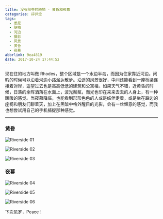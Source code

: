 ```yaml
---
title: 没有胶卷的随拍 - 黄昏和夜幕
categories: 碎碎念
tags:
  - 悉尼
  - 随拍
  - 河边
  - 摄影
  - 风景
  - 黄昏
  - 夜幕
abbrlink: 9ea4819
date: 2017-10-24 17:44:52
---
```


现在住的地方叫做 Rhodes，整个区域是一个水边半岛，而因为住家靠近河边，闲暇的时候可以沿着河边小路溜达散步。沿途的风景很好，中间还能看到一座桥梁连接着对岸，遥望过去也是高高低低的建筑和公寓楼。如果天气不错，近黄昏的时候，日落的余晖洒落在水面上，波光粼粼，而光也印在来来去去的人身上，有一种暖暖的感觉。当夜幕降临，也能看到形形色色的人或是结伴走着，或是坐在路边的座椅和朋友们聊着天，加上在黑暗中格外醒目的光影，会有一丝惬意的感觉，而我也想尝试用自己的手机捕捉那种感觉。

<!--more-->

------

### 黄昏

![Riverside 01](https://user-images.githubusercontent.com/5259084/36769687-046d18b2-1c9a-11e8-8391-5a15f841ce8e.jpg)

![Riverside 02](https://user-images.githubusercontent.com/5259084/36769691-0b2d5d24-1c9a-11e8-81a8-c6b5cf6af68d.jpg)

![Riverside 03](https://user-images.githubusercontent.com/5259084/36769693-0d4c2964-1c9a-11e8-8307-479565854eb9.jpg)

### 夜幕

![Riverside 04](https://user-images.githubusercontent.com/5259084/36769696-0f3d8e3e-1c9a-11e8-8577-5ca187e16aee.jpg)

![Riverside 05](https://user-images.githubusercontent.com/5259084/36769698-10d81dfe-1c9a-11e8-864a-9f40806805b3.jpg)

![Riverside 06](https://user-images.githubusercontent.com/5259084/36769700-129f59ea-1c9a-11e8-8fc1-959bae91871d.jpg)

下次见罗，Peace！


